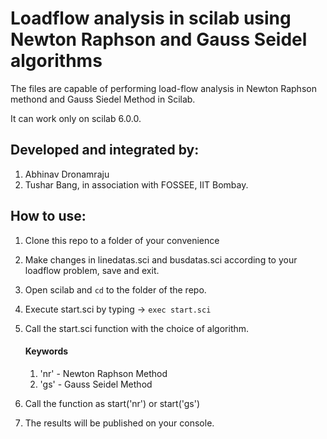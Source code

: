# Loadflow analysis in scilab using Newton Raphson and Gauss Seidel algorithms
The files are capable of performing load-flow analysis in Newton Raphson methond and Gauss Siedel Method in Scilab.

It can work only on scilab 6.0.0.

## Developed and integrated by:

1. Abhinav Dronamraju
2. Tushar Bang, in association with FOSSEE, IIT Bombay. 

## How to use:

1. Clone this repo to a folder of your convenience

2. Make changes in linedatas.sci and busdatas.sci according to your loadflow problem, save and exit.

3. Open scilab and `cd` to the folder of the repo.

4. Execute start.sci by typing -> `exec start.sci`

5. Call the start.sci function with the choice of algorithm.
    #### Keywords
      1. 'nr'  - Newton Raphson Method
      2. 'gs'  - Gauss Seidel Method
 
6. Call the function as start('nr') or start('gs')

7. The results will be published on your console.
